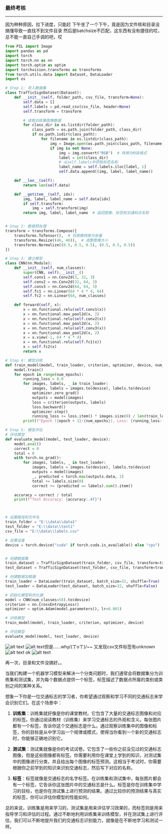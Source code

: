 ### 最终考核
---
因为种种原因，拉下进度，只能赶
下午坐了一个下午，竟是因为文件核和目录没搞懂导致一直找不到文件目录
然后是batchsize不匹配，这东西有没有捷径的哎，总不能一直自己手调的吧，哎

```python
from PIL import Image
import pandas as pd
import torch
import torch.nn as nn
import torch.optim as optim
import torchvision.transforms as transforms
from torch.utils.data import Dataset, DataLoader
import os

# Step 1: 导入数据集
class TrafficSignDataset(Dataset):
    def __init__(self, folder_path, csv_file, transform=None):
        self.data = []
        self.labels = pd.read_csv(csv_file, header=None)
        self.transform = transform

        # 读取训练集图像数据
        for class_dir in os.listdir(folder_path):
            class_path = os.path.join(folder_path, class_dir)
            if os.path.isdir(class_path):
                for filename in os.listdir(class_path):
                    img = Image.open(os.path.join(class_path, filename))
                    if img is not None:
                        img = img.convert("RGB")  # 转换为RGB格式
                        label = int(class_dir)
                        # 从self.labels中获取标签名称
                        label_name = self.labels.iloc[label, 1]
                        self.data.append((img, label, label_name))

    def __len__(self):
        return len(self.data)

    def __getitem__(self, idx):
        img, label, label_name = self.data[idx]
        if self.transform:
            img = self.transform(img)
        return img, label, label_name  # 返回图像、标签和交通标志名称


# Step 2: 数据预处理
transform = transforms.Compose([
    transforms.ToTensor(),  # 将图像转换为张量
    transforms.Resize((46, 46)),  # 调整图像大小
    transforms.Normalize((0.5, 0.5, 0.5), (0.5, 0.5, 0.5))
])

# Step 3: 建立模型
class CNN(nn.Module):
    def __init__(self, num_classes):
        super(CNN, self).__init__()
        self.conv1 = nn.Conv2d(3, 32, 3)
        self.conv2 = nn.Conv2d(32, 64, 3)
        self.conv3 = nn.Conv2d(64, 64, 3)
        self.fc1 = nn.Linear(64 * 4 * 4, 64)
        self.fc2 = nn.Linear(64, num_classes)

    def forward(self, x):
        x = nn.functional.relu(self.conv1(x))
        x = nn.functional.max_pool2d(x, 2)
        x = nn.functional.relu(self.conv2(x))
        x = nn.functional.max_pool2d(x, 2)
        x = nn.functional.relu(self.conv3(x))
        x = nn.functional.max_pool2d(x, 2)
        x = x.view(-1, 64 * 4 * 4)
        x = nn.functional.relu(self.fc1(x))
        x = self.fc2(x)
        return x

# Step 4: 模型训练
def train_model(model, train_loader, criterion, optimizer, device, num_epochs=10):
    model.train()
    for epoch in range(num_epochs):
        running_loss = 0.0
        for images, labels, _ in train_loader:
            images, labels = images.to(device), labels.to(device)
            optimizer.zero_grad()
            outputs = model(images)
            loss = criterion(outputs, labels)
            loss.backward()
            optimizer.step()
            running_loss += loss.item() * images.size(0) / len(train_loader.dataset)
        print(f"Epoch [{epoch + 1}/{num_epochs}], Loss: {running_loss:.4f}")

# Step 5: 模型评估
# 评估模型
def evaluate_model(model, test_loader, device):
    model.eval()
    correct = 0
    total = 0
    with torch.no_grad():
        for images, labels, _ in test_loader:
            images, labels = images.to(device), labels.to(device)
            outputs = model(images)
            _, predicted = torch.max(outputs.data, 1)
            total += labels.size(0)
            correct += (predicted == labels).sum().item()

    accuracy = correct / total
    print(f"Test Accuracy: {accuracy:.4f}")



# 设置路径和文件名
train_folder = "E:\\data\\data1"
test_folder = "E:\\data\\test1"
csv_file = "E:\\data\\labels.csv"

# 设置设备
device = torch.device("cuda" if torch.cuda.is_available() else "cpu")


# 创建数据集
train_dataset = TrafficSignDataset(train_folder, csv_file, transform=transform)
test_dataset = TrafficSignDataset(test_folder, csv_file, transform=transform)

# 创建数据加载器
train_loader = DataLoader(train_dataset, batch_size=32, shuffle=True)
test_loader = DataLoader(test_dataset, batch_size=32, shuffle=False)

# 初始化模型和优化器
model = CNN(num_classes=58).to(device)
criterion = nn.CrossEntropyLoss()
optimizer = optim.Adam(model.parameters(), lr=0.001)

# 训练模型
train_model(model, train_loader, criterion, optimizer, device)

# 评估模型
evaluate_model(model, test_loader, device)
```
![alt text](image-18.png)
![alt text](image-19.png)但是......why/(ㄒoㄒ)/~~
又发现csv文件标签有unknown
![alt text](image-20.png)
ok
![alt text](image-21.png)

再一次，目录和文件没搞好。。

当我们构建一个机器学习模型来解决一个分类问题时，我们通常会将数据集分为训练集和测试集，并为每个数据点提供一个标签，标签描述了数据点所属的类别或类别之间的某种关系。

想象一下你是一位交通标志的学习者，你希望通过观察和学习不同的交通标志来学会识别它们。在这个场景中：

1. **训练集**：训练集就好像是你的课堂教材。它包含了大量的交通标志图像和对应的标签。你通过阅读教材（训练集）来学习交通标志的外观和含义。每张图片都有一个标签，告诉你这个交通标志是什么。通过观察训练集中的图像和标签，你的目标是从中学习出一个规律或模式，使得当你看到一个新的交通标志时，你能够正确地识别它。

2. **测试集**：测试集就像是你的考试试卷。它包含了一些你之前没见过的交通标志图像，但是这些图像都有标签。你需要利用你在课堂上学到的知识，对测试集中的图像进行分类，并且给出每个图像的标签预测。这相当于考试时，你需要根据你之前学到的知识来识别交通标志，然后写下对应的名称。

3. **标签**：标签就像是交通标志的名字标签。在训练集和测试集中，每张图片都会有一个标签，它告诉你这张图片中的交通标志是什么。标签是你在训练集中学习的目标，也是你在测试集上进行预测的结果。通过比较你的预测结果与真实的标签，你可以评估你模型的性能如何。

总的来说，训练集是用来学习的，测试集是用来评估学习效果的，而标签则是用来指导学习和评估的过程。通过不断地利用训练集来训练模型，并在测试集上进行评估，我们可以不断地提升我们的交通标志识别能力，就像是在不断地学习和测试一样。